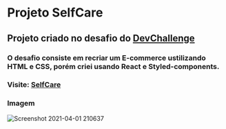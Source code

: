 # Projeto SelfCare 

## Projeto criado no desafio do [DevChallenge](https://www.devchallenge.com.br/challenges/5f14fad2130a5d78f89d9642/details)

### O desafio consiste em recriar um E-commerce ustilizando HTML e CSS, porém criei usando React e Styled-components.

### Visite: [SelfCare](https://selfcare-devpaulo.vercel.app/)

### Imagem

![Screenshot 2021-04-01 210637](https://user-images.githubusercontent.com/57108685/113365952-357b8c00-932e-11eb-8af8-bf6b59b632e6.png)
